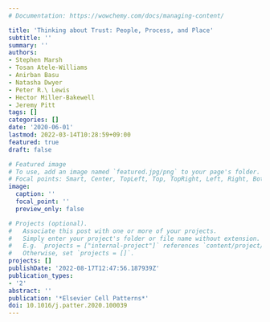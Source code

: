 ```yaml
---
# Documentation: https://wowchemy.com/docs/managing-content/

title: 'Thinking about Trust: People, Process, and Place'
subtitle: ''
summary: ''
authors:
- Stephen Marsh
- Tosan Atele-Williams
- Anirban Basu
- Natasha Dwyer
- Peter R.\ Lewis
- Hector Miller-Bakewell
- Jeremy Pitt
tags: []
categories: []
date: '2020-06-01'
lastmod: 2022-03-14T10:28:59+09:00
featured: true
draft: false

# Featured image
# To use, add an image named `featured.jpg/png` to your page's folder.
# Focal points: Smart, Center, TopLeft, Top, TopRight, Left, Right, BottomLeft, Bottom, BottomRight.
image:
  caption: ''
  focal_point: ''
  preview_only: false

# Projects (optional).
#   Associate this post with one or more of your projects.
#   Simply enter your project's folder or file name without extension.
#   E.g. `projects = ["internal-project"]` references `content/project/deep-learning/index.md`.
#   Otherwise, set `projects = []`.
projects: []
publishDate: '2022-08-17T12:47:56.187939Z'
publication_types:
- '2'
abstract: ''
publication: '*Elsevier Cell Patterns*'
doi: 10.1016/j.patter.2020.100039
---
```

